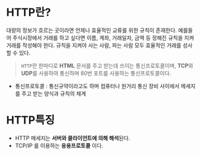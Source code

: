 # HTTP란?
대량의 정보가 흐르는 곳이라면 언제나 효율적인 교류를 위한 규칙이 존재한다.
예를들어 주식시장에서 거래를 하고 싶다면 이름, 계좌, 거래일자, 금액 등 정해진 규칙을 지켜 거래를 작성해야 한다. 규칙을 지켜야 사는 사람, 파는 사람 모두 효율적인 거래를 성사할 수 있다.

> `HTTP`란 한마디로 **HTML** 문서를 주고 받는데 쓰이는 통신프로토콜이며, **TCP**와 **UDP**를 사용하여 통신하며 80번 포트를 사용하는 통신프로토콜이다.

* 통신프로토콜 : 통신규약이라고도 하며 컴퓨터나 원거리 통신 장비 사이에서 메세지를 주고 받는 양식과 규칙의 체계

# HTTP특징
* HTTP 메세지는 **서버와 클라이언트에 의해 해석**된다.
* TCP/IP 를 이용하는 **응용프로토콜** 이다.